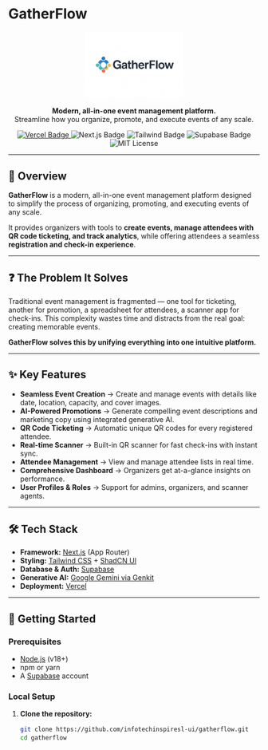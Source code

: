 # GatherFlow

<p align="center">
  <img src="src/app/GatherFlow_Logo.png" alt="GatherFlow Logo" width="200"/>
</p>

<p align="center">
  <strong>Modern, all-in-one event management platform.</strong><br/>
  Streamline how you organize, promote, and execute events of any scale.
</p>

<p align="center">
  <a href="https://vercel.com">
    <img src="https://img.shields.io/badge/Deployed%20on-Vercel-black" alt="Vercel Badge"/>
  </a>
  <img src="https://img.shields.io/badge/Next.js-13-black" alt="Next.js Badge"/>
  <img src="https://img.shields.io/badge/TailwindCSS-3.0-blue" alt="Tailwind Badge"/>
  <img src="https://img.shields.io/badge/Supabase-DB/Auth-green" alt="Supabase Badge"/>
  <img src="https://img.shields.io/badge/License-MIT-yellow" alt="MIT License"/>
</p>

---

## 📖 Overview

**GatherFlow** is a modern, all-in-one event management platform designed to simplify the process of organizing, promoting, and executing events of any scale.  

It provides organizers with tools to **create events, manage attendees with QR code ticketing, and track analytics**, while offering attendees a seamless **registration and check-in experience**.

---

## ❓ The Problem It Solves

Traditional event management is fragmented — one tool for ticketing, another for promotion, a spreadsheet for attendees, a scanner app for check-ins. This complexity wastes time and distracts from the real goal: creating memorable events.  

**GatherFlow solves this by unifying everything into one intuitive platform.**

---

## ✨ Key Features

- **Seamless Event Creation** → Create and manage events with details like date, location, capacity, and cover images.  
- **AI-Powered Promotions** → Generate compelling event descriptions and marketing copy using integrated generative AI.  
- **QR Code Ticketing** → Automatic unique QR codes for every registered attendee.  
- **Real-time Scanner** → Built-in QR scanner for fast check-ins with instant sync.  
- **Attendee Management** → View and manage attendee lists in real time.  
- **Comprehensive Dashboard** → Organizers get at-a-glance insights on performance.  
- **User Profiles & Roles** → Support for admins, organizers, and scanner agents.  

---

## 🛠 Tech Stack

- **Framework:** [Next.js](https://nextjs.org/) (App Router)  
- **Styling:** [Tailwind CSS](https://tailwindcss.com/) + [ShadCN UI](https://ui.shadcn.com/)  
- **Database & Auth:** [Supabase](https://supabase.io/)  
- **Generative AI:** [Google Gemini via Genkit](https://firebase.google.com/docs/genkit)  
- **Deployment:** [Vercel](https://vercel.com)  

---

## 🚀 Getting Started

### Prerequisites
- [Node.js](https://nodejs.org/) (v18+)  
- npm or yarn  
- A [Supabase](https://supabase.io/) account  

### Local Setup

1. **Clone the repository:**
   ```bash
   git clone https://github.com/infotechinspiresl-ui/gatherflow.git
   cd gatherflow
